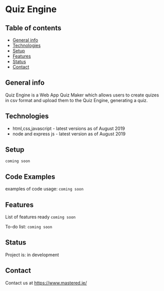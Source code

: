 # Quiz Engine

## Table of contents
* [General info](#general-info)
* [Technologies](#technologies)
* [Setup](#setup)
* [Features](#features)
* [Status](#status)
* [Contact](#contact)

## General info
Quiz Engine is a Web App Quiz Maker which allows users to create quizes in csv format and upload them to the Quiz Engine, generating a quiz. 

## Technologies
* html,css,javascript - latest versions as of August 2019
* node and express js - latest version as of August 2019

## Setup
`coming soon`

## Code Examples
examples of code usage:
`coming soon`

## Features
List of features ready
`coming soon`

To-do list:
`coming soon`

## Status
Project is: in development 

## Contact
Contact us at https://www.mastered.ie/
